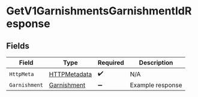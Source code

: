 # GetV1GarnishmentsGarnishmentIdResponse


## Fields

| Field                                                   | Type                                                    | Required                                                | Description                                             |
| ------------------------------------------------------- | ------------------------------------------------------- | ------------------------------------------------------- | ------------------------------------------------------- |
| `HttpMeta`                                              | [HTTPMetadata](../../Models/Components/HTTPMetadata.md) | :heavy_check_mark:                                      | N/A                                                     |
| `Garnishment`                                           | [Garnishment](../../Models/Components/Garnishment.md)   | :heavy_minus_sign:                                      | Example response                                        |